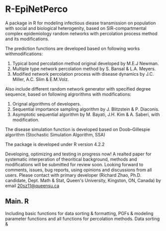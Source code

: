# R-EpiNetPerco
A package in R for modeling infectious diease transmission on population with social and biological heterogenity, based on SIR-compartmental complex epidemiology random networks with percolation process method and its modifications.

The prediction functions are developed based on following works withmodifications:

1. Typical bond percolation method original developed by M.E.J Newman.
2. Multiple type network percolation method by S. Bansal & L.A. Meyers.
3. Modified network percolation process with disease dynamics by J.C. Miller, A.C. Slim & E.M.Volz.

Also include different random network generator with specified degree sequence, based on following algrorithms with modifications:
1. Orignal algorithms of developers.
2. Sequential importance sampling algorithm by J. Blitzstein & P. Diaconis.
3. Asymptotic sequential algorithm by M. Bayati, J.H. Kim & A. Saberi, with modification.

The disease simulation function is developed based on Doob–Gillespie algorithm (Stochastic Simulation Algorithm, SSA) 

The package is developed under R version 4.2.2

Developing, optimizing and testing in progress now! A realted paper for systematic interperation of theoritical background, methods and modifications will be submitted for review soon. 
Looking forward to comments, issues, bug reports, using opinions and discussions from all users. 
Please contact with primary developer (Richard Zhao, Ph.D. candidate, Dept. Math & Stat, Queen's University, Kingston, ON, Canada) by email 20sz11@queensu.ca

## Main. R
Including basic functions for data sorting & formatting, PGFs & modeling parameter functions and all functions for percolation methods.
Data sorting & 
